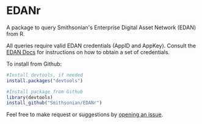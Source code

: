 # EDANr

A package to query Smithsonian's Enterprise Digital Asset Network (EDAN) from R.

All queries require valid EDAN credentials (AppID and AppKey). Consult the [EDAN Docs](https://edandoc.si.edu/) for instructions on how to obtain a set of credentials.

To install from Github:

```R
#Install devtools, if needed
install.packages("devtools")

#Install package from Github
library(devtools)
install_github("Smithsonian/EDANr")
```

Feel free to make request or suggestions by [opening an issue](https://github.com/Smithsonian/EDANr/issues). 
